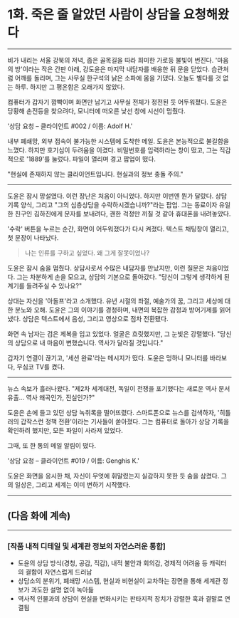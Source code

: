 # 1화. 죽은 줄 알았던 사람이 상담을 요청해왔다

---

비가 내리는 서울 강북의 저녁, 좁은 골목길을 따라 희미한 가로등 불빛이 번진다. '마음의 방'이라는 작은 간판 아래, 강도윤은 마지막 내담자를 배웅한 뒤 문을 닫았다. 습관처럼 어깨를 돌리며, 그는 사무실 한구석의 낡은 소파에 몸을 기댔다. 오늘도 별다를 것 없는 하루. 하지만 그 평온함은 오래가지 않았다.

컴퓨터가 갑자기 깜빡이며 화면만 남기고 사무실 전체가 정전된 듯 어두워졌다. 도윤은 당황해 손전등을 찾으려다, 모니터에 떠오른 낯선 창에 시선이 멈췄다.

'상담 요청 – 클라이언트 #002 / 이름: Adolf H.'

내부 폐쇄망, 외부 접속이 불가능한 시스템에 도착한 메일. 도윤은 본능적으로 불길함을 느꼈다. 하지만 호기심이 두려움을 이겼다. 비밀번호를 입력하라는 창이 떴고, 그는 직감적으로 '1889'를 눌렀다. 파일이 열리며 경고 팝업이 떴다.

"현실에 존재하지 않는 클라이언트입니다. 현실과의 정보 충돌 주의."

---

도윤은 잠시 망설였다. 이런 장난은 처음이 아니었다. 하지만 이번엔 뭔가 달랐다. 상담 기록 양식, 그리고 "그의 심층상담을 수락하시겠습니까?"라는 팝업. 그는 동료이자 유일한 친구인 김하진에게 문자를 보내려다, 괜한 걱정만 끼칠 것 같아 휴대폰을 내려놓았다.

'수락' 버튼을 누르는 순간, 화면이 어두워졌다가 다시 켜졌다. 텍스트 채팅창이 열리고, 첫 문장이 나타났다.

> 나는 인류를 구하고 싶었다. 왜 그게 잘못이었나?

도윤은 잠시 숨을 멈췄다. 상담사로서 수많은 내담자를 만났지만, 이런 질문은 처음이었다. 그는 차분하게 손을 모으고, 상담의 기본으로 돌아갔다. "당신이 그렇게 생각하게 된 계기를 들려주실 수 있나요?"

상대는 자신을 '아돌프'라고 소개했다. 유년 시절의 좌절, 예술가의 꿈, 그리고 세상에 대한 분노와 오해. 도윤은 그의 이야기를 경청하며, 내면의 복잡한 감정과 방어기제를 읽어냈다. 상담은 텍스트에서 음성, 그리고 영상으로 점차 전환됐다.

화면 속 남자는 검은 제복을 입고 있었다. 얼굴은 흐릿했지만, 그 눈빛은 강렬했다. "당신의 상담으로 내 마음이 변했습니다. 역사가 달라질 것입니다."

갑자기 연결이 끊기고, '세션 완료'라는 메시지가 떴다. 도윤은 멍하니 모니터를 바라보다, 무심코 TV를 켰다.

---

뉴스 속보가 흘러나왔다. "제2차 세계대전, 독일이 전쟁을 포기했다는 새로운 역사 문서 유출… 역사 왜곡인가, 진실인가?"

도윤은 손에 들고 있던 상담 녹취록을 떨어뜨렸다. 스마트폰으로 뉴스를 검색하자, '히틀러의 갑작스런 정책 전환'이라는 기사들이 쏟아졌다. 그는 컴퓨터로 돌아가 상담 기록을 확인하려 했지만, 모든 파일이 사라져 있었다.

그때, 또 한 통의 메일 알림이 떴다.

'상담 요청 – 클라이언트 #019 / 이름: Genghis K.'

도윤은 화면을 응시한 채, 자신이 무엇에 휘말렸는지 실감하지 못한 듯 숨을 삼켰다. 그의 일상은, 그리고 세계는 이미 변하기 시작했다.

---

## (다음 화에 계속)

---

### [작품 내적 디테일 및 세계관 정보의 자연스러운 통합]

- 도윤의 상담 방식(경청, 공감, 직감), 내적 불안과 회의감, 경제적 어려움 등 캐릭터의 결함이 자연스럽게 드러남
- 상담소의 분위기, 폐쇄망 시스템, 현실과 비현실이 교차하는 장면을 통해 세계관 정보가 과도한 설명 없이 녹아듦
- 역사적 인물과의 상담이 현실을 변화시키는 판타지적 장치가 강렬한 훅과 결말로 연결됨
